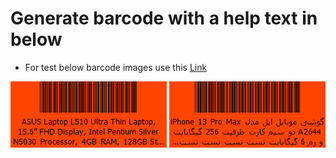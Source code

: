 # Generate barcode with a help text in below
- For test below barcode images use this [Link](https://products.aspose.app/barcode/recognize)

![barcode01](/Src/GenerateBarcodeWithTextBelow.Web/wwwroot/images/barcode01.png)
![barcode02](/Src/GenerateBarcodeWithTextBelow.Web/wwwroot/images/barcode02.png)